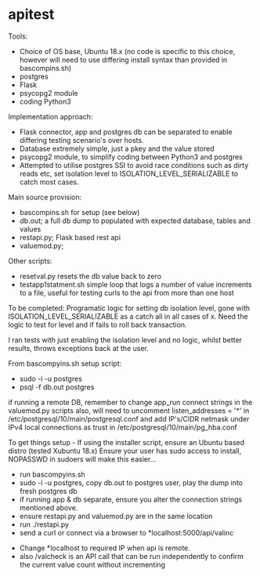 # apitest

Tools:
- Choice of OS base, Ubuntu 18.x (no code is specific to this choice, however will need to use differing install syntax than provided in bascompins.sh)
- postgres
- Flask
- psycopg2 module
- coding Python3


Implementation approach:
* Flask connector, app and postgres db can be separated to enable differing testing scenario's over hosts. 
* Database extremely simple, just a pkey and the value stored
* psycopg2 module, to simplify coding between Python3 and postgres
* Attempted to utilise postgres SSI to avoid race conditions such as dirty reads etc, set isolation level to ISOLATION_LEVEL_SERIALIZABLE to catch most cases.


Main source provision:
- bascompins.sh for setup (see below)
- db.out; a full db dump to populated with expected database, tables and values
- restapi.py; Flask based rest api
- valuemod.py; 

Other scripts:
- resetval.py           resets the db value back to zero
- testapp1statment.sh   simple loop that logs a number of value increments to a file, useful for testing curls to the api from more than one host


To be completed:
Programatic logic for setting db isolation level, gone with ISOLATION_LEVEL_SERIALIZABLE as a catch all in all cases of x.
Need the logic to test for level and if fails to roll back transaction.

I ran tests with just enabling the isolation level and no logic, whilst better results, throws exceptions back at the user.


From bascompyins.sh setup script:

* sudo -i -u postgres
* psql -f db.out postgres

if running a remote DB, remember to change app_run connect strings in the valuemod.py scripts
also, will need to uncomment listen_addresses = '*' in /etc/postgresql/10/main/postgresql.conf
and add IP's/CIDR netmask under IPv4 local connections as trust in /etc/postgresql/10/main/pg_hba.conf

To get things setup -
If using the installer script, ensure an Ubuntu based distro (tested Xubuntu 18.x)
Ensure your user has sudo access to install, NOPASSWD in sudoers will make this easier...
* run bascompyins.sh
* sudo -i -u postgres, copy db.out to postgres user, play the dump into fresh postgres db
* if running app & db separate, ensure you alter the connection strings mentioned above.
* ensure restapi.py and valuemod.py are in the same location
* run ./restapi.py
* send a curl or connect via a browser to *localhost:5000/api/valinc
- Change *localhost to required IP when api is remote.
- also /valcheck is an API call that can be run independently to confirm the current value count without incrementing
